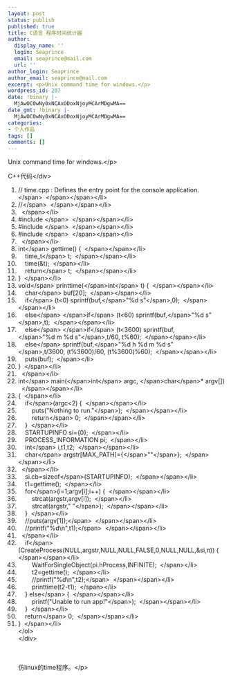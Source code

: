 ```yaml
---
layout: post
status: publish
published: true
title: C语言 程序时间统计器
author:
  display_name: ''
  login: Seaprince
  email: seaprince@mail.com
  url: ''
author_login: Seaprince
author_email: seaprince@mail.com
excerpt: <p>Unix command time for windows.</p>
wordpress_id: 207
date: !binary |-
  MjAwOC0wNy0xNCAxODoxNjoyMCArMDgwMA==
date_gmt: !binary |-
  MjAwOC0wNy0xNCAxODoxNjoyMCArMDgwMA==
categories:
- 个人作品
tags: []
comments: []
---
```

<p>Unix command time for windows.<&#47;p></p>
<div class="codeText">
<div class="codeHead">C++代码<&#47;div></p>
<ol class="dp-cpp" start="1">
<li class="alt"><span><span class="comment">&#47;&#47;&nbsp;time.cpp&nbsp;:&nbsp;Defines&nbsp;the&nbsp;entry&nbsp;point&nbsp;for&nbsp;the&nbsp;console&nbsp;application.<&#47;span><span>&nbsp;&nbsp;<&#47;span><&#47;span><&#47;li>
<li class=""><span><span class="comment">&#47;&#47;<&#47;span><span>&nbsp;&nbsp;<&#47;span><&#47;span><&#47;li>
<li class="alt"><span>&nbsp;&nbsp;<&#47;span><&#47;li>
<li class=""><span><span class="preprocessor">#include&nbsp;<stdio.h><&#47;span><span>&nbsp;&nbsp;<&#47;span><&#47;span><&#47;li>
<li class="alt"><span><span class="preprocessor">#include&nbsp;<time.h><&#47;span><span>&nbsp;&nbsp;<&#47;span><&#47;span><&#47;li>
<li class=""><span><span class="preprocessor">#include&nbsp;<windows.h><&#47;span><span>&nbsp;&nbsp;<&#47;span><&#47;span><&#47;li>
<li class="alt"><span>&nbsp;&nbsp;<&#47;span><&#47;li>
<li class=""><span><span class="datatypes">int<&#47;span><span>&nbsp;gettime()&nbsp;{&nbsp;&nbsp;<&#47;span><&#47;span><&#47;li>
<li class="alt"><span>&nbsp;&nbsp;&nbsp;&nbsp;<span class="datatypes">time_t<&#47;span><span>&nbsp;t;&nbsp;&nbsp;<&#47;span><&#47;span><&#47;li>
<li class=""><span>&nbsp;&nbsp;&nbsp;&nbsp;time(&amp;t);&nbsp;&nbsp;<&#47;span><&#47;li>
<li class="alt"><span>&nbsp;&nbsp;&nbsp;&nbsp;<span class="keyword">return<&#47;span><span>&nbsp;t;&nbsp;&nbsp;<&#47;span><&#47;span><&#47;li>
<li class=""><span>}&nbsp;&nbsp;<&#47;span><&#47;li>
<li class="alt"><span><span class="keyword">void<&#47;span><span>&nbsp;printtime(<&#47;span><span class="datatypes">int<&#47;span><span>&nbsp;t)&nbsp;{&nbsp;&nbsp;<&#47;span><&#47;span><&#47;li>
<li class=""><span>&nbsp;&nbsp;&nbsp;&nbsp;<span class="datatypes">char<&#47;span><span>&nbsp;buf[20];&nbsp;&nbsp;<&#47;span><&#47;span><&#47;li>
<li class="alt"><span>&nbsp;&nbsp;&nbsp;&nbsp;<span class="keyword">if<&#47;span><span>&nbsp;(t<0)&nbsp;sprintf(buf,<&#47;span><span class="string">"%d&nbsp;s"<&#47;span><span>,0);&nbsp;&nbsp;<&#47;span><&#47;span><&#47;li>
<li class=""><span>&nbsp;&nbsp;&nbsp;&nbsp;<span class="keyword">else<&#47;span><span>&nbsp;<&#47;span><span class="keyword">if<&#47;span><span>&nbsp;(t<60)&nbsp;sprintf(buf,<&#47;span><span class="string">"%d&nbsp;s"<&#47;span><span>,t);&nbsp;&nbsp;<&#47;span><&#47;span><&#47;li>
<li class="alt"><span>&nbsp;&nbsp;&nbsp;&nbsp;<span class="keyword">else<&#47;span><span>&nbsp;<&#47;span><span class="keyword">if<&#47;span><span>&nbsp;(t<3600)&nbsp;sprintf(buf,<&#47;span><span class="string">"%d&nbsp;m&nbsp;%d&nbsp;s"<&#47;span><span>,t&#47;60,&nbsp;t%60);&nbsp;&nbsp;<&#47;span><&#47;span><&#47;li>
<li class=""><span>&nbsp;&nbsp;&nbsp;&nbsp;<span class="keyword">else<&#47;span><span>&nbsp;sprintf(buf,<&#47;span><span class="string">"%d&nbsp;h&nbsp;%d&nbsp;m&nbsp;%d&nbsp;s"<&#47;span><span>,t&#47;3600,&nbsp;(t%3600)&#47;60,&nbsp;(t%3600)%60);&nbsp;&nbsp;<&#47;span><&#47;span><&#47;li>
<li class="alt"><span>&nbsp;&nbsp;&nbsp;&nbsp;puts(buf);&nbsp;&nbsp;<&#47;span><&#47;li>
<li class=""><span>}&nbsp;&nbsp;<&#47;span><&#47;li>
<li class="alt"><span>&nbsp;&nbsp;<&#47;span><&#47;li>
<li class=""><span><span class="datatypes">int<&#47;span><span>&nbsp;main(<&#47;span><span class="datatypes">int<&#47;span><span>&nbsp;argc,&nbsp;<&#47;span><span class="datatypes">char<&#47;span><span>*&nbsp;argv[])&nbsp;&nbsp;<&#47;span><&#47;span><&#47;li>
<li class="alt"><span>{&nbsp;&nbsp;<&#47;span><&#47;li>
<li class=""><span>&nbsp;&nbsp;&nbsp;&nbsp;<span class="keyword">if<&#47;span><span>(argc<2)&nbsp;{&nbsp;&nbsp;<&#47;span><&#47;span><&#47;li>
<li class="alt"><span>&nbsp;&nbsp;&nbsp;&nbsp;&nbsp;&nbsp;&nbsp;&nbsp;puts(<span class="string">"Nothing&nbsp;to&nbsp;run."<&#47;span><span>);&nbsp;&nbsp;<&#47;span><&#47;span><&#47;li>
<li class=""><span>&nbsp;&nbsp;&nbsp;&nbsp;&nbsp;&nbsp;&nbsp;&nbsp;<span class="keyword">return<&#47;span><span>&nbsp;0;&nbsp;&nbsp;<&#47;span><&#47;span><&#47;li>
<li class="alt"><span>&nbsp;&nbsp;&nbsp;&nbsp;}&nbsp;&nbsp;<&#47;span><&#47;li>
<li class=""><span>&nbsp;&nbsp;&nbsp;&nbsp;STARTUPINFO&nbsp;si={0};&nbsp;&nbsp;<&#47;span><&#47;li>
<li class="alt"><span>&nbsp;&nbsp;&nbsp;&nbsp;PROCESS_INFORMATION&nbsp;pi;&nbsp;&nbsp;<&#47;span><&#47;li>
<li class=""><span>&nbsp;&nbsp;&nbsp;&nbsp;<span class="datatypes">int<&#47;span><span>&nbsp;i,t1,t2;&nbsp;&nbsp;<&#47;span><&#47;span><&#47;li>
<li class="alt"><span>&nbsp;&nbsp;&nbsp;&nbsp;<span class="datatypes">char<&#47;span><span>&nbsp;argstr[MAX_PATH]={<&#47;span><span class="string">""<&#47;span><span>};&nbsp;&nbsp;<&#47;span><&#47;span><&#47;li>
<li class=""><span>&nbsp;&nbsp;<&#47;span><&#47;li>
<li class="alt"><span>&nbsp;&nbsp;&nbsp;&nbsp;si.cb=<span class="keyword">sizeof<&#47;span><span>(STARTUPINFO);&nbsp;&nbsp;<&#47;span><&#47;span><&#47;li>
<li class=""><span>&nbsp;&nbsp;&nbsp;&nbsp;t1=gettime();&nbsp;&nbsp;<&#47;span><&#47;li>
<li class="alt"><span>&nbsp;&nbsp;&nbsp;&nbsp;<span class="keyword">for<&#47;span><span>(i=1;argv[i];i++)&nbsp;{&nbsp;&nbsp;<&#47;span><&#47;span><&#47;li>
<li class=""><span>&nbsp;&nbsp;&nbsp;&nbsp;&nbsp;&nbsp;&nbsp;&nbsp;strcat(argstr,argv[i]);&nbsp;&nbsp;<&#47;span><&#47;li>
<li class="alt"><span>&nbsp;&nbsp;&nbsp;&nbsp;&nbsp;&nbsp;&nbsp;&nbsp;strcat(argstr,<span class="string">"&nbsp;"<&#47;span><span>);&nbsp;&nbsp;<&#47;span><&#47;span><&#47;li>
<li class=""><span>&nbsp;&nbsp;&nbsp;&nbsp;}&nbsp;&nbsp;<&#47;span><&#47;li>
<li class="alt"><span>&nbsp;&nbsp;&nbsp;&nbsp;<span class="comment">&#47;&#47;puts(argv[1]);<&#47;span><span>&nbsp;&nbsp;<&#47;span><&#47;span><&#47;li>
<li class=""><span>&nbsp;&nbsp;&nbsp;&nbsp;<span class="comment">&#47;&#47;printf("%d\n",t1);<&#47;span><span>&nbsp;&nbsp;<&#47;span><&#47;span><&#47;li>
<li class="alt"><span>&nbsp;&nbsp;<&#47;span><&#47;li>
<li class=""><span>&nbsp;&nbsp;&nbsp;&nbsp;<span class="keyword">if<&#47;span><span>(CreateProcess(NULL,argstr,NULL,NULL,FALSE,0,NULL,NULL,&amp;si,&pi;))&nbsp;{&nbsp;&nbsp;<&#47;span><&#47;span><&#47;li>
<li class="alt"><span>&nbsp;&nbsp;&nbsp;&nbsp;&nbsp;&nbsp;&nbsp;&nbsp;WaitForSingleObject(pi.hProcess,INFINITE);&nbsp;&nbsp;<&#47;span><&#47;li>
<li class=""><span>&nbsp;&nbsp;&nbsp;&nbsp;&nbsp;&nbsp;&nbsp;&nbsp;t2=gettime();&nbsp;&nbsp;<&#47;span><&#47;li>
<li class="alt"><span>&nbsp;&nbsp;&nbsp;&nbsp;&nbsp;&nbsp;&nbsp;&nbsp;<span class="comment">&#47;&#47;printf("%d\n",t2);<&#47;span><span>&nbsp;&nbsp;<&#47;span><&#47;span><&#47;li>
<li class=""><span>&nbsp;&nbsp;&nbsp;&nbsp;&nbsp;&nbsp;&nbsp;&nbsp;printtime(t2-t1);&nbsp;&nbsp;<&#47;span><&#47;li>
<li class="alt"><span>&nbsp;&nbsp;&nbsp;&nbsp;}&nbsp;<span class="keyword">else<&#47;span><span>&nbsp;{&nbsp;&nbsp;<&#47;span><&#47;span><&#47;li>
<li class=""><span>&nbsp;&nbsp;&nbsp;&nbsp;&nbsp;&nbsp;&nbsp;&nbsp;printf(<span class="string">"Unable&nbsp;to&nbsp;run&nbsp;app!"<&#47;span><span>);&nbsp;&nbsp;<&#47;span><&#47;span><&#47;li>
<li class="alt"><span>&nbsp;&nbsp;&nbsp;&nbsp;}&nbsp;&nbsp;<&#47;span><&#47;li>
<li class=""><span>&nbsp;&nbsp;&nbsp;&nbsp;<span class="keyword">return<&#47;span><span>&nbsp;0;&nbsp;&nbsp;<&#47;span><&#47;span><&#47;li>
<li class="alt"><span>}&nbsp;&nbsp;<&#47;span><&#47;li><br />
<&#47;ol><br />
<&#47;div></p>
<p><br &#47;><br />
仿linux的time程序。<&#47;p></p>
